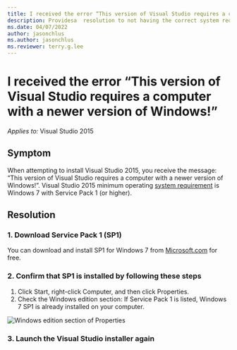 ```yaml
---
title: I received the error “This version of Visual Studio requires a computer with a newer version of Windows!”
description: Providesa  resolution to not having the correct system requirements for Visual Studio.
ms.date: 04/07/2022
author: jasonchlus
ms.author: jasonchlus
ms.reviewer: terry.g.lee
---
```


# I received the error “This version of Visual Studio requires a computer with a newer version of Windows!”

_Applies to:_&nbsp;Visual Studio 2015

## Symptom
When attempting to install Visual Studio 2015, you receive the message: “This version of Visual Studio requires a computer with a newer version of Windows!”. Visual Studio 2015 minimum operating [system requirement](https://docs.microsoft.com/visualstudio/productinfo/vs2015-sysrequirements-vs) is Windows 7 with Service Pack 1 (or higher).

## Resolution
### 1. Download Service Pack 1 (SP1)
You can download and install SP1 for Windows 7 from [Microsoft.com](https://support.microsoft.com/en-us/help/15090/windows-7-install-service-pack-1-sp1) for free.

### 2. Confirm that SP1 is installed by following these steps
1. Click Start, right-click Computer, and then click Properties.
1. Check the Windows edition section: If Service Pack 1 is listed, Windows 7 SP1 is already installed on your computer.

![Windows edition section of Properties](https://user-images.githubusercontent.com/79461015/159977411-22b71d8a-350e-4c2d-86c4-6d4968e90594.png)


### 3. Launch the Visual Studio installer again
